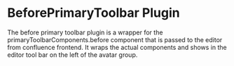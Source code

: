 # BeforePrimaryToolbar Plugin

The before primary toolbar plugin is a wrapper for the primaryToolbarComponents.before component that is passed to the editor from confluence frontend. It wraps the actual components and shows in the editor tool bar on the left of the avatar group.
